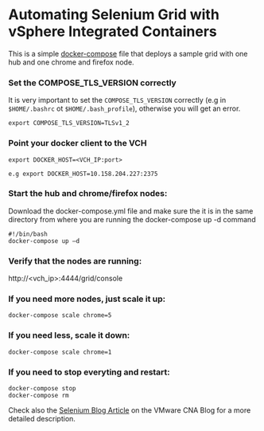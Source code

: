 # Automating Selenium Grid with vSphere Integrated Containers

This is a simple [docker-compose](https://docs.docker.com/compose/) file that deploys a sample grid with one hub and one chrome and firefox node. 


### Set the COMPOSE_TLS_VERSION correctly

It is very important to set the `COMPOSE_TLS_VERSION` correctly (e.g in `$HOME/.bashrc` ot `$HOME/.bash_profile`), otherwise you will get an error.

```
export COMPOSE_TLS_VERSION=TLSv1_2
```

### Point your docker client to the VCH

```
export DOCKER_HOST=<VCH_IP:port>

e.g export DOCKER_HOST=10.158.204.227:2375
```


### Start the hub and chrome/firefox nodes:
Download the docker-compose.yml file and make sure the it is in the same directory from where you are running the docker-compose up -d command

```
#!/bin/bash
docker-compose up –d
```

### Verify that the nodes are running:

http://<vch_ip>:4444/grid/console

### If you need more nodes, just scale it up:

```
docker-compose scale chrome=5
```

### If you need less, scale it down:

```
docker-compose scale chrome=1
```

### If you need to stop everyting and restart:

```
docker-compose stop
docker-compose rm
```

Check also the [Selenium Blog Article](https://blogs.vmware.com/cloudnative/2018/03/07/running-selenium-grid-vsphere-integrated-containers/) on the VMware CNA Blog for a more detailed description.
